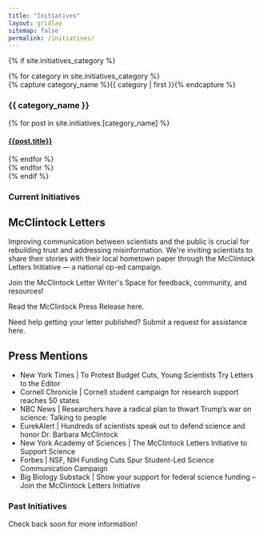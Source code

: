 ```yaml
---
title: "Initiatives"
layout: gridlay
sitemap: false
permalink: /initiatives/
---
```


<!-- New style rendering if project categories are defined -->
{% if site.initiatives_category %}
  <div id="archives">
    {% for category in site.initiatives_category %}
      <div class="archive-group">
        {% capture category_name %}{{ category | first }}{% endcapture %}
        <div id="#{{ category_name | slugize }}"></div>
        <p></p>
        <h3 class="category-head">{{ category_name }}</h3>
        <a name="{{ category_name | slugize }}"></a>
        {% for post in site.initiatives.[category_name] %}
        <article class="archive-item">
          <h4><a href="{{ site.baseurl }}{{ post.url }}">{{post.title}}</a></h4>
        </article>
        {% endfor %}
      </div>
    {% endfor %}
  </div>
{% endif %}

### Current Initiatives

## McClintock Letters

Improving communication between scientists and the public is crucial for rebuilding trust and addressing misinformation. We're inviting scientists to share their stories with their local hometown paper through the McClintock Letters Initiative — a national op-ed campaign.

Join the McClintock Letter Writer's Space for feedback, community, and resources!

Read the McClintock Press Release here.

Need help getting your letter published? Submit a request for assistance here.

## Press Mentions

- New York Times | To Protest Budget Cuts, Young Scientists Try Letters to the Editor
- Cornell Chronicle | Cornell student campaign for research support reaches 50 states
- NBC News | Researchers have a radical plan to thwart Trump’s war on science: Talking to people
- EurekAlert | Hundreds of scientists speak out to defend science and honor Dr. Barbara McClintock
- New York Academy of Sciences | The McClintock Letters Initiative to Support Science
- Forbes | NSF, NIH Funding Cuts Spur Student-Led Science Communication Campaign
- Big Biology Substack | Show your support for federal science funding – Join the McClintock Letters Initiative

### Past Initiatives

Check back soon for more information!


